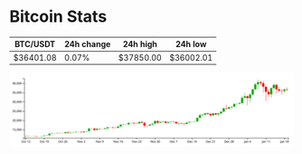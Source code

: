 # Bitcoin Stats

BTC/USDT|24h change|24h high|24h low|
|---|---|---|---|
|$36401.08|0.07%|$37850.00|$36002.01|

<img src="./chart.svg">
